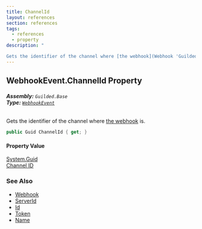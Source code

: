 ```yaml
---
title: ChannelId
layout: references
section: references
tags:
  - references
  - property
description: "

Gets the identifier of the channel where [the webhook](Webhook 'Guilded.Base.Servers.Webhook') is."
---
```


## WebhookEvent.ChannelId Property
###### **Assembly:** `Guilded.Base`<br/>**Type:** [`WebhookEvent`](WebhookEvent 'Guilded.Base.Events.WebhookEvent')

Gets the identifier of the channel where [the webhook](Webhook 'Guilded.Base.Servers.Webhook') is.

```csharp
public Guid ChannelId { get; }
```

#### Property Value
[System.Guid](https://docs.microsoft.com/en-us/dotnet/api/System.Guid 'System.Guid')  
[Channel ID](ServerChannel.Id 'Guilded.Base.Servers.ServerChannel.Id')

### See Also
- [Webhook](Webhook 'Guilded.Base.Servers.Webhook')
- [ServerId](Webhook.ServerId 'Guilded.Base.Servers.Webhook.ServerId')
- [Id](Webhook.Id 'Guilded.Base.Servers.Webhook.Id')
- [Token](Webhook.Token 'Guilded.Base.Servers.Webhook.Token')
- [Name](Webhook.Name 'Guilded.Base.Servers.Webhook.Name')